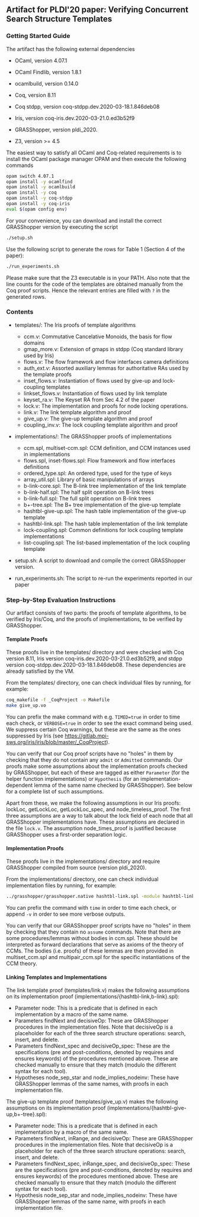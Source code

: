 ## Artifact for PLDI'20 paper: Verifying Concurrent Search Structure Templates

### Getting Started Guide

The artifact has the following external dependencies

- OCaml, version 4.07.1

- OCaml Findlib, version 1.8.1

- ocamlbuild, version 0.14.0

- Coq, version 8.11

- Coq stdpp, version coq-stdpp.dev.2020-03-18.1.846deb08

- Iris, version coq-iris.dev.2020-03-21.0.ed3b52f9

- GRASShopper, version pldi_2020.

- Z3, version >= 4.5

The easiest way to satisfy all OCaml and Coq-related requirements is to install the OCaml package manager OPAM and then execute the following commands

```bash
opam switch 4.07.1
opam install -y ocamlfind
opam install -y ocamlbuild
opam install -y coq
opam install -y coq-stdpp
opam install -y coq-iris
eval $(opam config env)
```

For your convenience, you can download and install the correct GRASShopper version by executing the script

```bash
./setup.sh
```

Use the following script to generate the rows for Table 1 (Section 4 of the paper):

```bash
./run_experiments.sh
```

Please make sure that the Z3 executable is in your PATH. Also note that the line counts for the code of the templates are obtained manually from the Coq proof scripts. Hence the relevant entries are filled with `?` in the generated rows.

### Contents

+ templates/:
     The Iris proofs of template algorithms
  - ccm.v:
        Commutative Cancelative Monoids, the basis for flow domains
  - gmap_more.v:
        Extension of gmaps in stdpp (Coq standard library used by Iris)
  - flows.v:
        The flow framework and flow interfaces camera definitions
  - auth_ext.v:
        Assorted auxiliary lemmas for authoritative RAs used by the template proofs
  - inset_flows.v:
        Instantiation of flows used by give-up and lock-coupling templates
  - linkset_flows.v:
        Instantiation of flows used by link template
  - keyset_ra.v:
        The Keyset RA from Sec 4.2 of the paper
  - lock.v:
        The implementation and proofs for node locking operations.
  - link.v:
        The link template algorithm and proof
  - give_up.v:
        The give-up template algorithm and proof
  - coupling_inv.v:
        The lock coupling template algorithm and proof
+ implementations/:
     The GRASShopper proofs of implementations
  - ccm.spl, multiset-ccm.spl:
        CCM definition, and CCM instances used in implementations
  - flows.spl, inset-flows.spl:
        Flow framework and flow interfaces definitions
  - ordered_type.spl:
        An ordered type, used for the type of keys
  - array_util.spl:
        Library of basic manipulations of arrays
  - b-link-core.spl:
        The B-link tree implementation of the link template
  - b-link-half.spl:
        The half split operation on B-link trees
  - b-link-full.spl:
        The full split operation on B-link trees
  - b+-tree.spl:
        The B+ tree implementation of the give-up template
  - hashtbl-give-up.spl:
        The hash table implementation of the give-up template
  - hashtbl-link.spl:
        The hash table implementation of the link template
  - lock-coupling.spl:
        Common definitions for lock coupling template implementations
  - list-coupling.spl:
        The list-based implementation of the lock coupling template
  
+ setup.sh:
     A script to download and compile the correct GRASShopper version.
+ run_experiments.sh:
     The script to re-run the experiments reported in our paper


### Step-by-Step Evaluation Instructions

Our artifact consists of two parts: the proofs of template algorithms, to be verified by Iris/Coq, and the proofs of implementations, to be verified by GRASShopper.


#### Template Proofs

These proofs live in the templates/ directory and were checked with Coq version 8.11, Iris version coq-iris.dev.2020-03-21.0.ed3b52f9, and stdpp version coq-stdpp.dev.2020-03-18.1.846deb08. These dependencies are already satisfied by the VM.

From the templates/ directory, one can check individual files by running, for example:

```bash
coq_makefile -f _CoqProject -o Makefile
make give_up.vo
```

You can prefix the make command with e.g. `TIMED=true` in order to time each check, or `VERBOSE=true` in order to see the exact command being used. We suppress certain Coq warnings, but these are the same as the ones suppressed by Iris (see https://gitlab.mpi-sws.org/iris/iris/blob/master/_CoqProject).

You can verify that our Coq proof scripts have no "holes" in them by checking that they do not contain any `admit` or `Admitted` commands. Our proofs make some assumptions about the implementation proofs checked by GRASShopper, but each of these are tagged as either `Parameter` (for the helper function implementations) or `Hypothesis` (for an implementation-dependent lemma of the same name checked by GRASShopper). See below for a complete list of such assumptions.

Apart from these, we make the following assumptions in our Iris proofs:
lockLoc, getLockLoc, getLockLoc_spec, and node_timeless_proof. The first three assumptions are a way to talk about the lock field of each node that all GRASShopper implementations have. These assumptions are declared in the file `lock.v`. The assumption node_times_proof is justified because GRASShopper uses a first-order separation logic.


#### Implementation Proofs

These proofs live in the implementations/ directory and require GRASShopper compiled from source (version pldi_2020). 

From the implementations/ directory, one can check individual implementation files by running, for example:

```bash
../grasshopper/grasshopper.native hashtbl-link.spl -module hashtbl-link
```

You can prefix the command with `time` in order to time each check, or append `-v` in order to see more verbose outputs.

You can verify that our GRASShopper proof scripts have no "holes" in them by checking that they contain no `assume` commands. Note that there are some procedures/lemmas without bodies in ccm.spl. These should be interpreted as forward declarations that serve as axioms of the theory of CCMs.  The bodies (i.e. proofs) of these lemmas are then provided in multiset_ccm.spl and multipair_ccm.spl for the specific instantiations of the CCM theory.

#### Linking Templates and Implementations

The link template proof (templates/link.v) makes the following assumptions on its implementation proof (implementations/{hashtbl-link,b-link}.spl):

* Parameter node:
  This is a predicate that is defined in each implementation by a macro of the same name.
* Parameters findNext and decisiveOp:
  These are GRASShopper procedures in the implementation files. Note that decisiveOp is a placeholder for each of the three search structure operations: search, insert, and delete.
* Parameters findNext_spec and decisiveOp_spec:
  These are the specifications (pre and post-conditions, denoted by requires and ensures keywords) of the procedures mentioned above. These are checked manually to ensure that they match (modulo the different syntax for each tool).
* Hypotheses node_sep_star and node_implies_nodeinv:
  These have GRASShopper lemmas of the same names, with proofs in each implementation file.

The give-up template proof (templates/give_up.v) makes the following assumptions on its implementation proof (implementations/{hashtbl-give-up,b+-tree}.spl):

* Parameter node:
  This is a predicate that is defined in each implementation by a macro of the same name.
* Parameters findNext, inRange, and decisiveOp:
  These are GRASShopper procedures in the implementation files. Note that decisiveOp is a placeholder for each of the three search structure operations: search, insert, and delete.
* Parameters findNext_spec, inRange_spec, and decisiveOp_spec:
  These are the specifications (pre and post-conditions, denoted by requires and ensures keywords) of the procedures mentioned above. These are checked manually to ensure that they match (modulo the different syntax for each tool).
* Hypothesis node_sep_star and node_implies_nodeinv:
  These have GRASShopper lemmas of the same name, with proofs in each implementation file.

